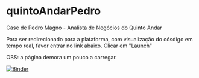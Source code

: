 # quintoAndarPedro
Case de Pedro Magno - Analista de Negócios do Quinto Andar

Para ser redirecionado para a plataforma, com visualização do cósdigo em tempo real, favor entrar no link abaixo. Clicar em "Launch"

OBS: a página demora um pouco a carregar.

[![Binder](https://mybinder.org/badge_logo.svg)](https://mybinder.org/v2/gh/fourall/quintoAndarPedro/main?labpath=quintoAndarCase.ipynb)
